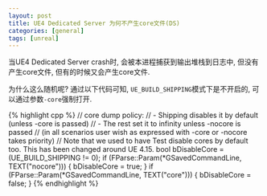 ```yaml
---
layout: post
title: UE4 Dedicated Server 为何不产生core文件(DS)
categories: [general]
tags: [unreal]
---
```


当UE4 Dedicated Server crash时, 会被本进程捕获到输出堆栈到日志中, 但没有产生core文件, 但有的时候又会产生core文件.

为什么这么随机呢? 通过以下代码可知, `UE_BUILD_SHIPPING`模式下是不开启的, 可以通过参数`-core`强制打开.

{% highlight cpp %}
// core dump policy:
// - Shipping disables it by default (unless -core is passed)
// - The rest set it to infinity unless -nocore is passed
// (in all scenarios user wish as expressed with -core or -nocore takes priority)
// Note that we used to have Test disable cores by default too. This has been changed around UE 4.15.
bool bDisableCore = (UE_BUILD_SHIPPING != 0);
if (FParse::Param(*GSavedCommandLine, TEXT("nocore")))
{
    bDisableCore = true;
}
if (FParse::Param(*GSavedCommandLine, TEXT("core")))
{
    bDisableCore = false;
}
{% endhighlight %}			